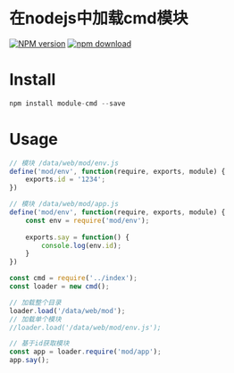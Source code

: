 
# 在nodejs中加载cmd模块

[![NPM version][npm-image]][npm-url]
[![npm download][download-image]][download-url]

[npm-image]: https://img.shields.io/npm/v/module-cmd.svg?style=flat-square
[npm-url]: https://npmjs.org/package/module-cmd
[download-image]: https://img.shields.io/npm/dm/module-cmd.svg?style=flat-square
[download-url]: https://npmjs.org/package/module-cmd

# Install
```js
npm install module-cmd --save
```

# Usage

```js
// 模块 /data/web/mod/env.js
define('mod/env', function(require, exports, module) {
    exports.id = '1234';
})

// 模块 /data/web/mod/app.js
define('mod/env', function(require, exports, module) {
    const env = require('mod/env');
    
    exports.say = function() {
        console.log(env.id);
    }
})
```

```js
const cmd = require('../index');
const loader = new cmd();

// 加载整个目录
loader.load('/data/web/mod');
// 加载单个模块
//loader.load('/data/web/mod/env.js');

// 基于id获取模块
const app = loader.require('mod/app');
app.say();
```